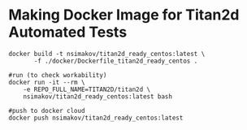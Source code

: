 # Making Docker Image for Titan2d Automated Tests

```shell script
docker build -t nsimakov/titan2d_ready_centos:latest \
       -f ./docker/Dockerfile_titan2d_ready_centos .

#run (to check workability)
docker run -it --rm \
    -e REPO_FULL_NAME=TITAN2D/titan2d \
    nsimakov/titan2d_ready_centos:latest bash

#push to docker cloud
docker push nsimakov/titan2d_ready_centos:latest
```